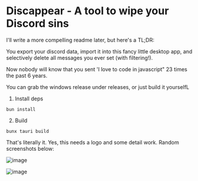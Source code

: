 # Discappear - A tool to wipe your Discord sins

I'll write a more compelling readme later, but here's a TL;DR:

You export your discord data, import it into this fancy little desktop app, and selectively delete all messages you ever set (with filtering!).

Now nobody will know that you sent 'I love to code in javascript" 23 times the past 6 years.

You can grab the windows release under releases, or just build it yourselfL

1. Install deps
```
bun install
```
2. Build
```
bunx tauri build
```

That's literally it. Yes, this needs a logo and some detail work.
Random screenshots below:


![image](https://github.com/user-attachments/assets/0bfa4720-8e70-43c1-b30e-ba66e37f0990)

![image](https://github.com/user-attachments/assets/d149c7cc-ad03-473d-8852-fa067b91059b)
